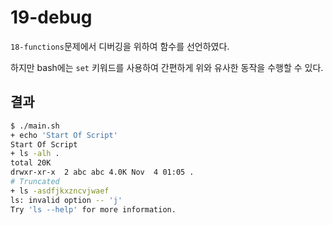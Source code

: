 # 19-debug

`18-functions`문제에서 디버깅을 위하여 함수를 선언하였다. 

하지만 bash에는 `set` 키워드를 사용하여 간편하게 위와 유사한 동작을 수행할 수 있다.


## 결과
```bash
$ ./main.sh
+ echo 'Start Of Script'
Start Of Script
+ ls -alh .
total 20K
drwxr-xr-x  2 abc abc 4.0K Nov  4 01:05 .
# Truncated
+ ls -asdfjkxzncvjwaef
ls: invalid option -- 'j'
Try 'ls --help' for more information.
```
